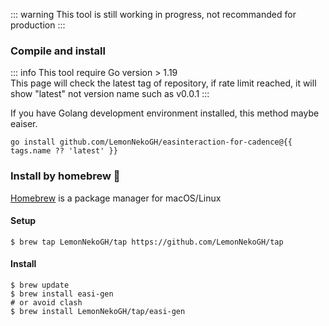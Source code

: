 <script setup lang="ts">
import { onMounted, ref } from 'vue'
import axios from 'axios'

const tags = ref<{name: string}[]>([])

onMounted(() => {
  axios.get('https://api.github.com/repos/lemonnekogh/easinteraction-for-cadence/tags', {
    headers: {
      Authorization:`Bearer ${import.meta.env.VITE_APP_PAT}`
      }}).then(it => tags.value = it.data[0])
})
</script>
::: warning
This tool is still working in progress, not recommanded for production
:::

### Compile and install
::: info
This tool require Go version > 1.19  
This page will check the latest tag of repository, if rate limit reached, it will show "latest" not version name such as v0.0.1
:::

If you have Golang development environment installed, this method maybe eaiser. 
```shell-vue
go install github.com/LemonNekoGH/easinteraction-for-cadence@{{ tags.name ?? 'latest' }}
```

### Install by homebrew :beer:
[Homebrew](https://brew.sh) is a package manager for macOS/Linux
#### Setup
```shell
$ brew tap LemonNekoGH/tap https://github.com/LemonNekoGH/tap
```
#### Install
```shell
$ brew update
$ brew install easi-gen
# or avoid clash
$ brew install LemonNekoGH/tap/easi-gen
```

